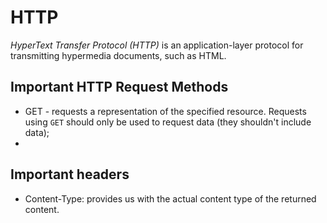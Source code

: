 # HTTP
*HyperText Transfer Protocol (HTTP)* is an application-layer protocol for transmitting hypermedia documents, such as HTML.

## Important HTTP Request Methods

* GET - requests a representation of the specified resource. Requests using `GET` should only be used to request data (they shouldn't include data);
* 

## Important headers

* Content-Type: provides us with the actual content type of the returned content.